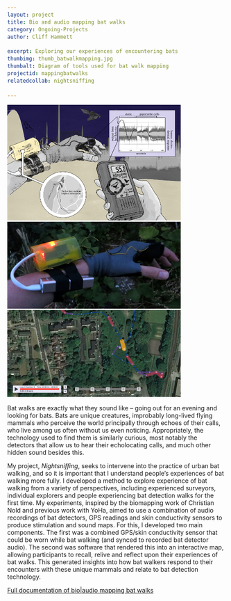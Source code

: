 ```yaml
---
layout: project
title: Bio and audio mapping bat walks
category: Ongoing-Projects
author: Cliff Hammett

excerpt: Exploring our experiences of encountering bats
thumbimg: thumb_batwalkmapping.jpg
thumbalt: Diagram of tools used for bat walk mapping
projectid: mappingbatwalks
relatedcollab: nightsniffing

---
```

![Diagram of tools used for mapping](/resources/img/project_batwalkmapping1.jpg)
![GPS and skin conductivity recorder](/resources/img/project_batwalkmapping2.jpg)
![Stimulation map of bat walk](/resources/img/project_batwalkmapping3.jpg)

Bat walks are exactly what they sound like – going out for an evening and looking for bats. Bats are unique creatures, improbably long-lived flying mammals who perceive the world principally through echoes of their calls, who live among us often without us even noticing. Appropriately, the technology used to find them is similarly curious, most notably the detectors that allow us to hear their echolocating calls, and much other hidden sound besides this.

My project, *Nightsniffing*, seeks to intervene into the practice of urban bat walking, and so it is important that I understand people’s experiences of bat walking more fully. I developed a method to explore experience of bat walking from a variety of perspectives, including experienced surveyors, individual explorers and people experiencing bat detection walks for the first time. My experiments, inspired by the biomapping work of Christian Nold and previous work with YoHa, aimed to use a combination of audio recordings of bat detectors, GPS readings and skin conductivity sensors to produce stimulation and sound maps. For this, I developed two main components. The first was a combined GPS/skin conductivity sensor that could be worn while bat walking (and synced to recorded bat detector audio). The second was software that rendered this into an interactive map, allowing participants to recall, relive and reflect upon their experiences of bat walks. This generated insights into how bat walkers respond to their encounters with these unique mammals and relate to bat detection technology.

<a href='https://nightsniffingphd.cliffhammett.com/investigations/biomappingbatwalks/'>Full documentation of bio|audio mapping bat walks</a>
